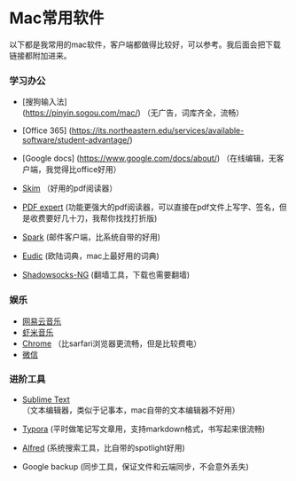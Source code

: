 # Mac常用软件

以下都是我常用的mac软件，客户端都做得比较好，可以参考。我后面会把下载链接都附加进来。

### 学习办公

- [搜狗输入法] (https://pinyin.sogou.com/mac/)  （无广告，词库齐全，流畅）

- [Office 365] (https://its.northeastern.edu/services/available-software/student-advantage/)

- [Google docs] (https://www.google.com/docs/about/) （在线编辑，无客户端，我觉得比office好用）

- [Skim](https://skim-app.sourceforge.io) （好用的pdf阅读器）

- [PDF expert](https://pdfexpert.com) (功能更强大的pdf阅读器，可以直接在pdf文件上写字、签名，但是收费要好几十刀，我帮你找找打折版)

- [Spark](https://sparkmailapp.com) (邮件客户端，比系统自带的好用)

- [Eudic](https://www.eudic.net/v4/en/app/download) (欧陆词典，mac上最好用的词典)

- [Shadowsocks-NG](https://github.com/shadowsocks/ShadowsocksX-NG/releases/) (翻墙工具，下载也需要翻墙)

  

### 娱乐

- [网易云音乐](https://music.163.com/#/download)
- [虾米音乐](https://www.xiami.com/apps/mobile?spm=a1z1s.6843761.226669510.7.2ALIrG)
- [Chrome](https://www.google.com/chrome/) （比sarfari浏览器更流畅，但是比较费电）
- [微信](https://weixin.qq.com)
  

### 进阶工具

- [Sublime Text](https://www.sublimetext.com) （文本编辑器，类似于记事本，mac自带的文本编辑器不好用） 

- [Typora](https://typora.io) (平时做笔记写文章用，支持markdown格式，书写起来很流畅)

- [Alfred](https://www.alfredapp.com) (系统搜索工具，比自带的spotlight好用)

- Google backup (同步工具，保证文件和云端同步，不会意外丢失)

  
